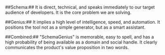 ##Schema:## It is direct, technical, and speaks immediately to our target audience of developers. It is the core problem we are solving.

##Genius:## It implies a high level of intelligence, speed, and automation. It positions the tool not as a simple generator, but as a smart assistant.

##Combined:## "SchemaGenius" is memorable, easy to spell, and has a high probability of being available as a domain and social handle. It clearly communicates the product's value proposition in two words.
